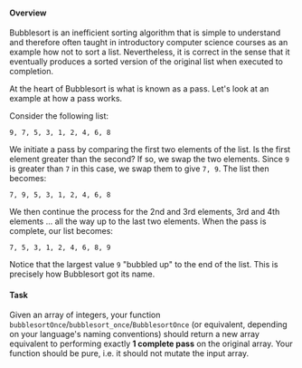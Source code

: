 #### Overview

Bubblesort is an inefficient sorting algorithm that is simple to understand and therefore often taught in introductory computer science courses as an example how not to sort a list. Nevertheless, it is correct in the sense that it eventually produces a sorted version of the original list when executed to completion.

At the heart of Bubblesort is what is known as a pass. Let's look at an example at how a pass works.

Consider the following list:

```
9, 7, 5, 3, 1, 2, 4, 6, 8
```

We initiate a pass by comparing the first two elements of the list. Is the first element greater than the second? If so, we swap the two elements. Since `9` is greater than `7` in this case, we swap them to give `7, 9`. The list then becomes:

```
7, 9, 5, 3, 1, 2, 4, 6, 8
```

We then continue the process for the 2nd and 3rd elements, 3rd and 4th elements ... all the way up to the last two elements. When the pass is complete, our list becomes:

```
7, 5, 3, 1, 2, 4, 6, 8, 9
```

Notice that the largest value `9` "bubbled up" to the end of the list. This is precisely how Bubblesort got its name.

#### Task

Given an array of integers, your function `bubblesortOnce`/`bubblesort_once`/`BubblesortOnce` (or equivalent, depending on your language's naming conventions) should return a new array equivalent to performing exactly **1 complete pass** on the original array. Your function should be pure, i.e. it should not mutate the input array.
